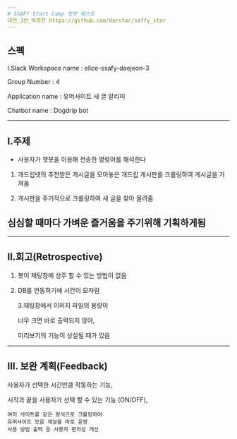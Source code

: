 ```yaml
---
# SSAFY Start Camp 챗봇 퀘스트
대전_3반_박종찬 https://github.com/dacstar/saffy_star
---
```


##  스펙
Ⅰ.Slack Workspace name : elice-ssafy-daejeon-3

  Group Number : 4

  Application name : 유머사이트 새 글 알리미

  Chatbot name : Dogdrip bot

---
##  Ⅰ.주제

* 사용자가 챗봇을 이용해 전송한 명령어를 해석한다

1. 개드립넷의 추천받은 게시글을 모아놓은
    개드립 게시판를 크롤링하여 게시글을 가져옴

2. 게시판을 주기적으로 크롤링하여 새 글을 찾아 올려줌

## 심심할 때마다 가벼운 즐거움을 주기위해 기획하게됨


---
##  Ⅱ.회고(Retrospective)

1. 봇이 채팅창에 상주 할 수 있는 방법이 없음

2. DB를 연동하기에 시간이 모자람

   3.채팅창에서 이미지 파일의 용량이

    너무 크면 바로 출력되지 않아,

    미리보기의 기능이 상실될 때가 있음

---
##   III. 보완 계획(Feedback)

 사용자가 선택한 시간만큼 작동하는 기능,

 시작과 끝을 사용자가 선택 할 수 있는 기능 (ON/OFF),

    여러 사이트를 같은 방식으로 크롤링하여
    유머사이트 모음 채널을 따로 운영
    사용 방법 출력 등 사용자 편의성 개선

